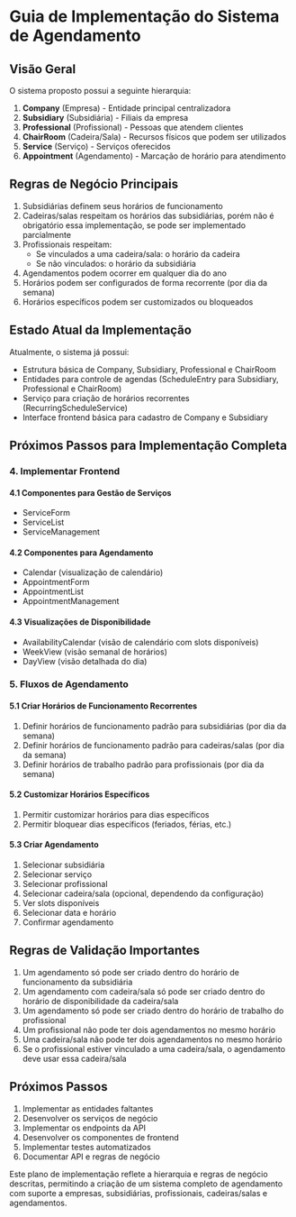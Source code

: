 # Guia de Implementação do Sistema de Agendamento

## Visão Geral

O sistema proposto possui a seguinte hierarquia:

1. **Company** (Empresa) - Entidade principal centralizadora
2. **Subsidiary** (Subsidiária) - Filiais da empresa
3. **Professional** (Profissional) - Pessoas que atendem clientes
4. **ChairRoom** (Cadeira/Sala) - Recursos físicos que podem ser utilizados
5. **Service** (Serviço) - Serviços oferecidos
6. **Appointment** (Agendamento) - Marcação de horário para atendimento

## Regras de Negócio Principais

1. Subsidiárias definem seus horários de funcionamento
2. Cadeiras/salas respeitam os horários das subsidiárias, porém não é obrigatório essa implementação, se pode ser implementado parcialmente
3. Profissionais respeitam:
   - Se vinculados a uma cadeira/sala: o horário da cadeira
   - Se não vinculados: o horário da subsidiária
4. Agendamentos podem ocorrer em qualquer dia do ano
5. Horários podem ser configurados de forma recorrente (por dia da semana)
6. Horários específicos podem ser customizados ou bloqueados

## Estado Atual da Implementação

Atualmente, o sistema já possui:

- Estrutura básica de Company, Subsidiary, Professional e ChairRoom
- Entidades para controle de agendas (ScheduleEntry para Subsidiary, Professional e ChairRoom)
- Serviço para criação de horários recorrentes (RecurringScheduleService)
- Interface frontend básica para cadastro de Company e Subsidiary

## Próximos Passos para Implementação Completa
### 4. Implementar Frontend

#### 4.1 Componentes para Gestão de Serviços

- ServiceForm
- ServiceList
- ServiceManagement

#### 4.2 Componentes para Agendamento

- Calendar (visualização de calendário)
- AppointmentForm
- AppointmentList
- AppointmentManagement

#### 4.3 Visualizações de Disponibilidade

- AvailabilityCalendar (visão de calendário com slots disponíveis)
- WeekView (visão semanal de horários)
- DayView (visão detalhada do dia)

### 5. Fluxos de Agendamento

#### 5.1 Criar Horários de Funcionamento Recorrentes

1. Definir horários de funcionamento padrão para subsidiárias (por dia da semana)
2. Definir horários de funcionamento padrão para cadeiras/salas (por dia da semana)
3. Definir horários de trabalho padrão para profissionais (por dia da semana)

#### 5.2 Customizar Horários Específicos

1. Permitir customizar horários para dias específicos
2. Permitir bloquear dias específicos (feriados, férias, etc.)

#### 5.3 Criar Agendamento

1. Selecionar subsidiária
2. Selecionar serviço
3. Selecionar profissional
4. Selecionar cadeira/sala (opcional, dependendo da configuração)
5. Ver slots disponíveis
6. Selecionar data e horário
7. Confirmar agendamento

## Regras de Validação Importantes

1. Um agendamento só pode ser criado dentro do horário de funcionamento da subsidiária
2. Um agendamento com cadeira/sala só pode ser criado dentro do horário de disponibilidade da cadeira/sala
3. Um agendamento só pode ser criado dentro do horário de trabalho do profissional
4. Um profissional não pode ter dois agendamentos no mesmo horário
5. Uma cadeira/sala não pode ter dois agendamentos no mesmo horário
6. Se o profissional estiver vinculado a uma cadeira/sala, o agendamento deve usar essa cadeira/sala

## Próximos Passos

1. Implementar as entidades faltantes
2. Desenvolver os serviços de negócio
3. Implementar os endpoints da API
4. Desenvolver os componentes de frontend
5. Implementar testes automatizados
6. Documentar API e regras de negócio

Este plano de implementação reflete a hierarquia e regras de negócio descritas, permitindo a criação de um sistema completo de agendamento com suporte a empresas, subsidiárias, profissionais, cadeiras/salas e agendamentos.